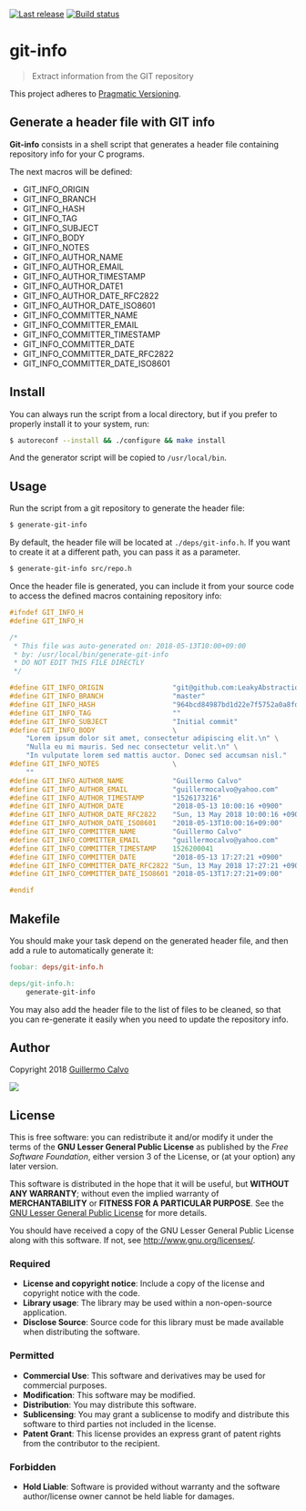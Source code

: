 
[![Last release](https://img.shields.io/github/package-json/v/LeakyAbstractions/git-info.svg?label=release&colorB=007ec6)](https://github.com/LeakyAbstractions/git-info/releases)
[![Build status](https://travis-ci.org/LeakyAbstractions/git-info.svg?branch=master)](https://travis-ci.org/LeakyAbstractions/git-info)

# git-info

> Extract information from the GIT repository

This project adheres to [Pragmatic Versioning](https://pragver.github.io).


## Generate a header file with GIT info

**Git-info** consists in a shell script that generates a header file containing
repository info for your C programs.

The next macros will be defined:

- GIT_INFO_ORIGIN
- GIT_INFO_BRANCH
- GIT_INFO_HASH
- GIT_INFO_TAG
- GIT_INFO_SUBJECT
- GIT_INFO_BODY
- GIT_INFO_NOTES
- GIT_INFO_AUTHOR_NAME
- GIT_INFO_AUTHOR_EMAIL
- GIT_INFO_AUTHOR_TIMESTAMP
- GIT_INFO_AUTHOR_DATE1
- GIT_INFO_AUTHOR_DATE_RFC2822
- GIT_INFO_AUTHOR_DATE_ISO8601
- GIT_INFO_COMMITTER_NAME
- GIT_INFO_COMMITTER_EMAIL
- GIT_INFO_COMMITTER_TIMESTAMP
- GIT_INFO_COMMITTER_DATE
- GIT_INFO_COMMITTER_DATE_RFC2822
- GIT_INFO_COMMITTER_DATE_ISO8601


## Install

You can always run the script from a local directory, but if you prefer to
properly install it to your system, run:

```bash
$ autoreconf --install && ./configure && make install
```

And the generator script will be copied to `/usr/local/bin`.


## Usage

Run the script from a git repository to generate the header file:

```bash
$ generate-git-info
```

By default, the header file will be located at `./deps/git-info.h`. If you want
to create it at a different path, you can pass it as a parameter.

```bash
$ generate-git-info src/repo.h
```

Once the header file is generated, you can include it from your source code to
access the defined macros containing repository info:

```c
#ifndef GIT_INFO_H
#define GIT_INFO_H

/*
 * This file was auto-generated on: 2018-05-13T10:00+09:00
 * by: /usr/local/bin/generate-git-info
 * DO NOT EDIT THIS FILE DIRECTLY
 */

#define GIT_INFO_ORIGIN                 "git@github.com:LeakyAbstractions/git-info.git"
#define GIT_INFO_BRANCH                 "master"
#define GIT_INFO_HASH                   "964bcd84987bd1d22e7f5752a0a8fd9cdce91ccf"
#define GIT_INFO_TAG                    ""
#define GIT_INFO_SUBJECT                "Initial commit"
#define GIT_INFO_BODY                   \
    "Lorem ipsum dolor sit amet, consectetur adipiscing elit.\n" \
    "Nulla eu mi mauris. Sed nec consectetur velit.\n" \
    "In vulputate lorem sed mattis auctor. Donec sed accumsan nisl."
#define GIT_INFO_NOTES                  \
    ""
#define GIT_INFO_AUTHOR_NAME            "Guillermo Calvo"
#define GIT_INFO_AUTHOR_EMAIL           "guillermocalvo@yahoo.com"
#define GIT_INFO_AUTHOR_TIMESTAMP       "1526173216"
#define GIT_INFO_AUTHOR_DATE            "2018-05-13 10:00:16 +0900"
#define GIT_INFO_AUTHOR_DATE_RFC2822    "Sun, 13 May 2018 10:00:16 +0900"
#define GIT_INFO_AUTHOR_DATE_ISO8601    "2018-05-13T10:00:16+09:00"
#define GIT_INFO_COMMITTER_NAME         "Guillermo Calvo"
#define GIT_INFO_COMMITTER_EMAIL        "guillermocalvo@yahoo.com"
#define GIT_INFO_COMMITTER_TIMESTAMP    1526200041
#define GIT_INFO_COMMITTER_DATE         "2018-05-13 17:27:21 +0900"
#define GIT_INFO_COMMITTER_DATE_RFC2822 "Sun, 13 May 2018 17:27:21 +0900"
#define GIT_INFO_COMMITTER_DATE_ISO8601 "2018-05-13T17:27:21+09:00"

#endif
```


## Makefile

You should make your task depend on the generated header file, and then add a
rule to automatically generate it:

```Makefile
foobar: deps/git-info.h

deps/git-info.h:
	generate-git-info
```

You may also add the header file to the list of files to be cleaned, so that you
can re-generate it easily when you need to update the repository info.


## Author

Copyright 2018 [Guillermo Calvo](https://github.com/guillermocalvo)

[![](https://resume.guillermo.in/assets/images/thumb.png)](https://guillermo.in/)


## License

This is free software: you can redistribute it and/or modify it under the terms
of the **GNU Lesser General Public License** as published by the
*Free Software Foundation*, either version 3 of the License, or (at your option)
any later version.

This software is distributed in the hope that it will be useful, but
**WITHOUT ANY WARRANTY**; without even the implied warranty of
**MERCHANTABILITY** or **FITNESS FOR A PARTICULAR PURPOSE**. See the
[GNU Lesser General Public License](http://www.gnu.org/licenses/lgpl.html) for
more details.

You should have received a copy of the GNU Lesser General Public License along
with this software. If not, see <http://www.gnu.org/licenses/>.

### Required

- **License and copyright notice**: Include a copy of the license and copyright
notice with the code.
- **Library usage**: The library may be used within a non-open-source
application.
- **Disclose Source**: Source code for this library must be made available when
distributing the software.

### Permitted

- **Commercial Use**: This software and derivatives may be used for commercial
purposes.
- **Modification**: This software may be modified.
- **Distribution**: You may distribute this software.
- **Sublicensing**: You may grant a sublicense to modify and distribute this
software to third parties not included in the license.
- **Patent Grant**: This license provides an express grant of patent rights from
the contributor to the recipient.

### Forbidden

- **Hold Liable**: Software is provided without warranty and the software
author/license owner cannot be held liable for damages.

